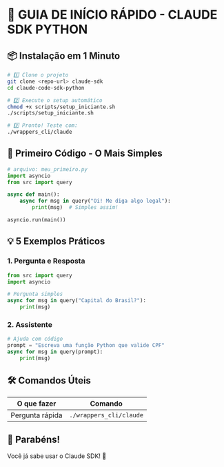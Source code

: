 # 🚀 GUIA DE INÍCIO RÁPIDO - CLAUDE SDK PYTHON

## 📦 Instalação em 1 Minuto

```bash
# 1️⃣ Clone o projeto
git clone <repo-url> claude-sdk
cd claude-code-sdk-python

# 2️⃣ Execute o setup automático
chmod +x scripts/setup_iniciante.sh
./scripts/setup_iniciante.sh

# 3️⃣ Pronto! Teste com:
./wrappers_cli/claude
```

## 🎯 Primeiro Código - O Mais Simples

```python
# arquivo: meu_primeiro.py
import asyncio
from src import query

async def main():
    async for msg in query("Oi! Me diga algo legal"):
        print(msg)  # Simples assim!

asyncio.run(main())
```

## 💡 5 Exemplos Práticos

### 1. **Pergunta e Resposta**
```python
from src import query
import asyncio

# Pergunta simples
async for msg in query("Capital do Brasil?"):
    print(msg)
```

### 2. **Assistente**
```python
# Ajuda com código
prompt = "Escreva uma função Python que valide CPF"
async for msg in query(prompt):
    print(msg)
```

## 🛠️ Comandos Úteis

| O que fazer | Comando |
|------------|---------|
| Pergunta rápida | `./wrappers_cli/claude` |



## 🎉 Parabéns!

Você já sabe usar o Claude SDK! 🚀
